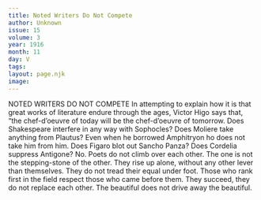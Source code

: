 ```yaml
---
title: Noted Writers Do Not Compete
author: Unknown
issue: 15
volume: 3
year: 1916
month: 11
day: V
tags:
layout: page.njk
image:
---
```

NOTED WRITERS DO NOT COMPETE      In attempting to explain how it is that great works of literature endure through the ages, Victor Higo says that, “the chef-d’oeuvre of today will be the chef-d’oeuvre of tomorrow. Does Shakespeare interfere in any way with Sophocles? Does Moliere take anything from Plautus? Even when he borrowed Amphitryon ho does not take him from him. Does Figaro blot out Sancho Panza? Does Cordelia suppress Antigone? No. Poets do not climb over each other. The one is not the stepping-stone of the other. They rise up alone, without any other lever than themselves. They do not tread their equal under foot. Those who rank first in the field respect those who came before them. They succeed, they do not replace each other. The beautiful does not drive away the beautiful. 
